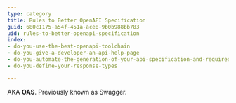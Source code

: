 ```yaml
---
type: category
title: Rules to Better OpenAPI Specification
guid: 680c1175-a54f-451a-ace8-9b0b988bb783
uid: rules-to-better-openapi-specification
index:
- do-you-use-the-best-openapi-toolchain
- do-you-give-a-developer-an-api-help-page
- do-you-automate-the-generation-of-your-api-specification-and-required-clients
- do-you-define-your-response-types

---
```

<p>AKA&#160;<b>OAS</b>. Previously known as&#160;Swagger.<br></p>


